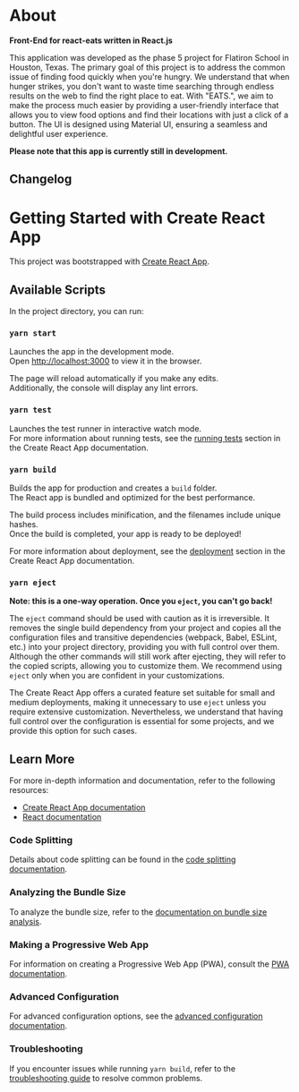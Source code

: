 # About

**Front-End for react-eats written in React.js**

This application was developed as the phase 5 project for Flatiron School in Houston, Texas. The primary goal of this project is to address the common issue of finding food quickly when you're hungry. We understand that when hunger strikes, you don't want to waste time searching through endless results on the web to find the right place to eat. With "EATS.", we aim to make the process much easier by providing a user-friendly interface that allows you to view food options and find their locations with just a click of a button. The UI is designed using Material UI, ensuring a seamless and delightful user experience.

**Please note that this app is currently still in development.**

## Changelog


# Getting Started with Create React App

This project was bootstrapped with [Create React App](https://github.com/facebook/create-react-app).

## Available Scripts

In the project directory, you can run:

### `yarn start`

Launches the app in the development mode.\
Open [http://localhost:3000](http://localhost:3000) to view it in the browser.

The page will reload automatically if you make any edits.\
Additionally, the console will display any lint errors.

### `yarn test`

Launches the test runner in interactive watch mode.\
For more information about running tests, see the [running tests](https://facebook.github.io/create-react-app/docs/running-tests) section in the Create React App documentation.

### `yarn build`

Builds the app for production and creates a `build` folder.\
The React app is bundled and optimized for the best performance.

The build process includes minification, and the filenames include unique hashes.\
Once the build is completed, your app is ready to be deployed!

For more information about deployment, see the [deployment](https://facebook.github.io/create-react-app/docs/deployment) section in the Create React App documentation.

### `yarn eject`

**Note: this is a one-way operation. Once you `eject`, you can't go back!**

The `eject` command should be used with caution as it is irreversible. It removes the single build dependency from your project and copies all the configuration files and transitive dependencies (webpack, Babel, ESLint, etc.) into your project directory, providing you with full control over them. Although the other commands will still work after ejecting, they will refer to the copied scripts, allowing you to customize them. We recommend using `eject` only when you are confident in your customizations.

The Create React App offers a curated feature set suitable for small and medium deployments, making it unnecessary to use `eject` unless you require extensive customization. Nevertheless, we understand that having full control over the configuration is essential for some projects, and we provide this option for such cases.

## Learn More

For more in-depth information and documentation, refer to the following resources:

- [Create React App documentation](https://facebook.github.io/create-react-app/docs/getting-started)
- [React documentation](https://reactjs.org/)

### Code Splitting

Details about code splitting can be found in the [code splitting documentation](https://facebook.github.io/create-react-app/docs/code-splitting).

### Analyzing the Bundle Size

To analyze the bundle size, refer to the [documentation on bundle size analysis](https://facebook.github.io/create-react-app/docs/analyzing-the-bundle-size).

### Making a Progressive Web App

For information on creating a Progressive Web App (PWA), consult the [PWA documentation](https://facebook.github.io/create-react-app/docs/making-a-progressive-web-app).

### Advanced Configuration

For advanced configuration options, see the [advanced configuration documentation](https://facebook.github.io/create-react-app/docs/advanced-configuration).

### Troubleshooting

If you encounter issues while running `yarn build`, refer to the [troubleshooting guide](https://facebook.github.io/create-react-app/docs/troubleshooting#npm-run-build-fails-to-minify) to resolve common problems.
